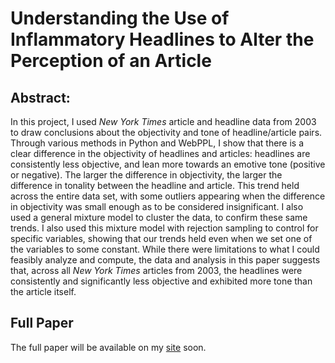 # Understanding the Use of Inflammatory Headlines to Alter the Perception of an Article

## Abstract:
In this project, I used *New York Times* article and headline data from 2003 to draw conclusions about the objectivity and tone of headline/article pairs. Through various methods in Python and WebPPL, I show that there is a clear difference in the objectivity of headlines and articles: headlines are consistently less objective, and lean more towards an emotive tone (positive or negative).  The larger the difference in objectivity, the larger the difference in tonality between the headline and article.  This trend held across the entire data set, with some outliers appearing when the difference in objectivity was small enough as to be considered insignificant.  I also used a general mixture model to cluster the data, to confirm these same trends.  I also used this mixture model with rejection sampling to control for specific variables, showing that our trends held even when we set one of the variables to some constant. While there were limitations to what I could feasibly analyze and compute, the data and analysis in this paper suggests that, across all *New York Times* articles from 2003, the headlines were consistently and significantly less objective and exhibited more tone than the article itself.

## Full Paper
The full paper will be available on my [site](www.sami.ps) soon. 
